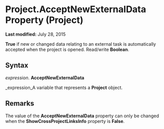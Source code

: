 
# Project.AcceptNewExternalData Property (Project)

 **Last modified:** July 28, 2015

 **True** if new or changed data relating to an external task is automatically accepted when the project is opened. Read/write **Boolean**.

## Syntax

 _expression_. **AcceptNewExternalData**

 _expression_A variable that represents a  **Project** object.


## Remarks

The value of the  **AcceptNewExternalData** property can only be changed when the **ShowCrossProjectLinksInfo** property is **False**.

